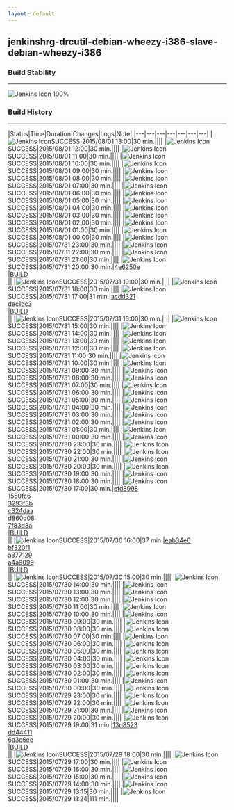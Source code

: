 ```yaml
---
layout: default
---
```

## jenkinshrg-drcutil-debian-wheezy-i386-slave-debian-wheezy-i386
### Build Stability
___
![Jenkins Icon](http://jenkinshrg.github.io/images/48x48/health-80plus.png)
100%
  
### Build History
___
|Status|Time|Duration|Changes|Logs|Note|
|---|---|---|---|---|---|---|
|![Jenkins Icon](http://jenkinshrg.github.io/images/24x24/blue.png)SUCCESS|2015/08/01 13:00|30 min.||||
|![Jenkins Icon](http://jenkinshrg.github.io/images/24x24/blue.png)SUCCESS|2015/08/01 12:00|30 min.||||
|![Jenkins Icon](http://jenkinshrg.github.io/images/24x24/blue.png)SUCCESS|2015/08/01 11:00|30 min.||||
|![Jenkins Icon](http://jenkinshrg.github.io/images/24x24/blue.png)SUCCESS|2015/08/01 10:00|30 min.||||
|![Jenkins Icon](http://jenkinshrg.github.io/images/24x24/blue.png)SUCCESS|2015/08/01 09:00|30 min.||||
|![Jenkins Icon](http://jenkinshrg.github.io/images/24x24/blue.png)SUCCESS|2015/08/01 08:00|30 min.||||
|![Jenkins Icon](http://jenkinshrg.github.io/images/24x24/blue.png)SUCCESS|2015/08/01 07:00|30 min.||||
|![Jenkins Icon](http://jenkinshrg.github.io/images/24x24/blue.png)SUCCESS|2015/08/01 06:00|30 min.||||
|![Jenkins Icon](http://jenkinshrg.github.io/images/24x24/blue.png)SUCCESS|2015/08/01 05:00|30 min.||||
|![Jenkins Icon](http://jenkinshrg.github.io/images/24x24/blue.png)SUCCESS|2015/08/01 04:00|30 min.||||
|![Jenkins Icon](http://jenkinshrg.github.io/images/24x24/blue.png)SUCCESS|2015/08/01 03:00|30 min.||||
|![Jenkins Icon](http://jenkinshrg.github.io/images/24x24/blue.png)SUCCESS|2015/08/01 02:00|30 min.||||
|![Jenkins Icon](http://jenkinshrg.github.io/images/24x24/blue.png)SUCCESS|2015/08/01 01:00|30 min.||||
|![Jenkins Icon](http://jenkinshrg.github.io/images/24x24/blue.png)SUCCESS|2015/08/01 00:00|30 min.||||
|![Jenkins Icon](http://jenkinshrg.github.io/images/24x24/blue.png)SUCCESS|2015/07/31 23:00|30 min.||||
|![Jenkins Icon](http://jenkinshrg.github.io/images/24x24/blue.png)SUCCESS|2015/07/31 22:00|30 min.||||
|![Jenkins Icon](http://jenkinshrg.github.io/images/24x24/blue.png)SUCCESS|2015/07/31 21:00|30 min.||||
|![Jenkins Icon](http://jenkinshrg.github.io/images/24x24/blue.png)SUCCESS|2015/07/31 20:00|30 min.|[4e6250e](https://github.com/jrl-umi3218/hmc2/commit/4e6250e1535847be0dd2587bc0a4735d7c6d07bb)<br>|[BUILD](https://drive.google.com/file/d/0B54sHwaxmuM4REtjekxXUDNBek0/view?usp=drivesdk)<br>||
|![Jenkins Icon](http://jenkinshrg.github.io/images/24x24/blue.png)SUCCESS|2015/07/31 19:00|30 min.||||
|![Jenkins Icon](http://jenkinshrg.github.io/images/24x24/blue.png)SUCCESS|2015/07/31 18:00|30 min.||||
|![Jenkins Icon](http://jenkinshrg.github.io/images/24x24/blue.png)SUCCESS|2015/07/31 17:00|31 min.|[acdd321](https://github.com/jrl-umi3218/hmc2/commit/acdd3214bb5bf375fbd4c31d8179756ed7439c69)<br>[dec1dc3](https://github.com/jrl-umi3218/hmc2/commit/dec1dc359085967a3fdf1f818931e2eb59ef3e83)<br>|[BUILD](https://drive.google.com/file/d/0B54sHwaxmuM4aVFEcjJMdlB5S1E/view?usp=drivesdk)<br>||
|![Jenkins Icon](http://jenkinshrg.github.io/images/24x24/blue.png)SUCCESS|2015/07/31 16:00|30 min.||||
|![Jenkins Icon](http://jenkinshrg.github.io/images/24x24/blue.png)SUCCESS|2015/07/31 15:00|30 min.||||
|![Jenkins Icon](http://jenkinshrg.github.io/images/24x24/blue.png)SUCCESS|2015/07/31 14:00|30 min.||||
|![Jenkins Icon](http://jenkinshrg.github.io/images/24x24/blue.png)SUCCESS|2015/07/31 13:00|30 min.||||
|![Jenkins Icon](http://jenkinshrg.github.io/images/24x24/blue.png)SUCCESS|2015/07/31 12:00|30 min.||||
|![Jenkins Icon](http://jenkinshrg.github.io/images/24x24/blue.png)SUCCESS|2015/07/31 11:00|30 min.||||
|![Jenkins Icon](http://jenkinshrg.github.io/images/24x24/blue.png)SUCCESS|2015/07/31 10:00|30 min.||||
|![Jenkins Icon](http://jenkinshrg.github.io/images/24x24/blue.png)SUCCESS|2015/07/31 09:00|30 min.||||
|![Jenkins Icon](http://jenkinshrg.github.io/images/24x24/blue.png)SUCCESS|2015/07/31 08:00|30 min.||||
|![Jenkins Icon](http://jenkinshrg.github.io/images/24x24/blue.png)SUCCESS|2015/07/31 07:00|30 min.||||
|![Jenkins Icon](http://jenkinshrg.github.io/images/24x24/blue.png)SUCCESS|2015/07/31 06:00|30 min.||||
|![Jenkins Icon](http://jenkinshrg.github.io/images/24x24/blue.png)SUCCESS|2015/07/31 05:00|30 min.||||
|![Jenkins Icon](http://jenkinshrg.github.io/images/24x24/blue.png)SUCCESS|2015/07/31 04:00|30 min.||||
|![Jenkins Icon](http://jenkinshrg.github.io/images/24x24/blue.png)SUCCESS|2015/07/31 03:00|30 min.||||
|![Jenkins Icon](http://jenkinshrg.github.io/images/24x24/blue.png)SUCCESS|2015/07/31 02:00|30 min.||||
|![Jenkins Icon](http://jenkinshrg.github.io/images/24x24/blue.png)SUCCESS|2015/07/31 01:00|30 min.||||
|![Jenkins Icon](http://jenkinshrg.github.io/images/24x24/blue.png)SUCCESS|2015/07/31 00:00|30 min.||||
|![Jenkins Icon](http://jenkinshrg.github.io/images/24x24/blue.png)SUCCESS|2015/07/30 23:00|30 min.||||
|![Jenkins Icon](http://jenkinshrg.github.io/images/24x24/blue.png)SUCCESS|2015/07/30 22:00|30 min.||||
|![Jenkins Icon](http://jenkinshrg.github.io/images/24x24/blue.png)SUCCESS|2015/07/30 21:00|30 min.||||
|![Jenkins Icon](http://jenkinshrg.github.io/images/24x24/blue.png)SUCCESS|2015/07/30 20:00|30 min.||||
|![Jenkins Icon](http://jenkinshrg.github.io/images/24x24/blue.png)SUCCESS|2015/07/30 19:00|30 min.||||
|![Jenkins Icon](http://jenkinshrg.github.io/images/24x24/blue.png)SUCCESS|2015/07/30 18:00|30 min.||||
|![Jenkins Icon](http://jenkinshrg.github.io/images/24x24/blue.png)SUCCESS|2015/07/30 17:00|30 min.|[efd8998](https://github.com/fkanehiro/hrpsys-base/commit/efd89988efa33bbe9ff35e9d2af028ce44803e0e)<br>[1550fc6](https://github.com/fkanehiro/hrpsys-base/commit/1550fc63cf175455e2be89b69b9e138e87ff9389)<br>[3293f3b](https://github.com/fkanehiro/hrpsys-base/commit/3293f3bfd82bf170ce3aef133e76cb02b6d5f26c)<br>[c324daa](https://github.com/fkanehiro/hrpsys-base/commit/c324daa0bd2a5d43ba28f7e883d3bf64964c2777)<br>[d860d08](https://github.com/fkanehiro/hrpsys-base/commit/d860d084cd4ce1a5703041a1f7c15ca0a4f03560)<br>[7f83d8a](https://github.com/jrl-umi3218/hrpsys-humanoid/commit/7f83d8ae433ded15d6d5d12b130a92a833b0d1f1)<br>|[BUILD](https://drive.google.com/file/d/0B54sHwaxmuM4S1JvamVQdXNIV2M/view?usp=drivesdk)<br>||
|![Jenkins Icon](http://jenkinshrg.github.io/images/24x24/blue.png)SUCCESS|2015/07/30 16:00|37 min.|[eab34e6](https://github.com/jrl-umi3218/hmc2/commit/eab34e65635a25c1500d91c191dd4be3520d394c)<br>[bf320f1](https://github.com/jrl-umi3218/hrpsys-humanoid/commit/bf320f123c981a9d716698faed5e874641482fec)<br>[a377129](https://github.com/jrl-umi3218/hrpsys-humanoid/commit/a377129d6dbccae37d7f9812fbd4ab2667e7fd31)<br>[a4a9099](https://github.com/jrl-umi3218/hrpsys-humanoid/commit/a4a9099f7aae123ba86d74c6911a58e5aedfcddb)<br>|[BUILD](https://drive.google.com/file/d/0B54sHwaxmuM4X3UyLWZ4Qm45b2s/view?usp=drivesdk)<br>||
|![Jenkins Icon](http://jenkinshrg.github.io/images/24x24/blue.png)SUCCESS|2015/07/30 15:00|30 min.||||
|![Jenkins Icon](http://jenkinshrg.github.io/images/24x24/blue.png)SUCCESS|2015/07/30 14:00|30 min.||||
|![Jenkins Icon](http://jenkinshrg.github.io/images/24x24/blue.png)SUCCESS|2015/07/30 13:00|30 min.||||
|![Jenkins Icon](http://jenkinshrg.github.io/images/24x24/blue.png)SUCCESS|2015/07/30 12:00|30 min.||||
|![Jenkins Icon](http://jenkinshrg.github.io/images/24x24/blue.png)SUCCESS|2015/07/30 11:00|30 min.||||
|![Jenkins Icon](http://jenkinshrg.github.io/images/24x24/blue.png)SUCCESS|2015/07/30 10:00|30 min.||||
|![Jenkins Icon](http://jenkinshrg.github.io/images/24x24/blue.png)SUCCESS|2015/07/30 09:00|30 min.||||
|![Jenkins Icon](http://jenkinshrg.github.io/images/24x24/blue.png)SUCCESS|2015/07/30 08:00|30 min.||||
|![Jenkins Icon](http://jenkinshrg.github.io/images/24x24/blue.png)SUCCESS|2015/07/30 07:00|30 min.||||
|![Jenkins Icon](http://jenkinshrg.github.io/images/24x24/blue.png)SUCCESS|2015/07/30 06:00|30 min.||||
|![Jenkins Icon](http://jenkinshrg.github.io/images/24x24/blue.png)SUCCESS|2015/07/30 05:00|30 min.||||
|![Jenkins Icon](http://jenkinshrg.github.io/images/24x24/blue.png)SUCCESS|2015/07/30 04:00|30 min.||||
|![Jenkins Icon](http://jenkinshrg.github.io/images/24x24/blue.png)SUCCESS|2015/07/30 03:00|30 min.||||
|![Jenkins Icon](http://jenkinshrg.github.io/images/24x24/blue.png)SUCCESS|2015/07/30 02:00|30 min.||||
|![Jenkins Icon](http://jenkinshrg.github.io/images/24x24/blue.png)SUCCESS|2015/07/30 01:00|30 min.||||
|![Jenkins Icon](http://jenkinshrg.github.io/images/24x24/blue.png)SUCCESS|2015/07/30 00:00|30 min.||||
|![Jenkins Icon](http://jenkinshrg.github.io/images/24x24/blue.png)SUCCESS|2015/07/29 23:00|30 min.||||
|![Jenkins Icon](http://jenkinshrg.github.io/images/24x24/blue.png)SUCCESS|2015/07/29 22:00|30 min.||||
|![Jenkins Icon](http://jenkinshrg.github.io/images/24x24/blue.png)SUCCESS|2015/07/29 21:00|30 min.||||
|![Jenkins Icon](http://jenkinshrg.github.io/images/24x24/blue.png)SUCCESS|2015/07/29 20:00|30 min.||||
|![Jenkins Icon](http://jenkinshrg.github.io/images/24x24/blue.png)SUCCESS|2015/07/29 19:00|31 min.|[13d8523](https://github.com/jrl-umi3218/hrpsys-humanoid/commit/13d8523ae7dacd0a9f6cbbc4ecbee85426777cf8)<br>[dd44411](https://github.com/jrl-umi3218/hrpsys-humanoid/commit/dd444116c9cd39150a186f57dc281b80ac91709a)<br>[6a3c6ee](https://github.com/jrl-umi3218/hrpsys-humanoid/commit/6a3c6eec09fd044502385d4141eb1689f9434c6b)<br>|[BUILD](https://drive.google.com/file/d/0B54sHwaxmuM4c0tZLURhZHI5Y1k/view?usp=drivesdk)<br>||
|![Jenkins Icon](http://jenkinshrg.github.io/images/24x24/blue.png)SUCCESS|2015/07/29 18:00|30 min.||||
|![Jenkins Icon](http://jenkinshrg.github.io/images/24x24/blue.png)SUCCESS|2015/07/29 17:00|30 min.||||
|![Jenkins Icon](http://jenkinshrg.github.io/images/24x24/blue.png)SUCCESS|2015/07/29 16:00|30 min.||||
|![Jenkins Icon](http://jenkinshrg.github.io/images/24x24/blue.png)SUCCESS|2015/07/29 15:00|30 min.||||
|![Jenkins Icon](http://jenkinshrg.github.io/images/24x24/blue.png)SUCCESS|2015/07/29 14:00|30 min.||||
|![Jenkins Icon](http://jenkinshrg.github.io/images/24x24/blue.png)SUCCESS|2015/07/29 13:15|30 min.||||
|![Jenkins Icon](http://jenkinshrg.github.io/images/24x24/blue.png)SUCCESS|2015/07/29 11:24|111 min.||||
